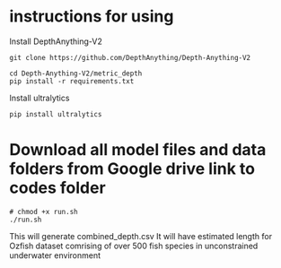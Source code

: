 # instructions for using 

Install DepthAnything-V2

```
git clone https://github.com/DepthAnything/Depth-Anything-V2

cd Depth-Anything-V2/metric_depth
pip install -r requirements.txt
```

Install ultralytics
```
pip install ultralytics
```
# Download all model files and data folders from Google drive link to codes folder
```
# chmod +x run.sh
./run.sh
```

This will generate combined_depth.csv
It will have estimated length for Ozfish dataset comrising of over 500 fish species in unconstrained underwater environment
